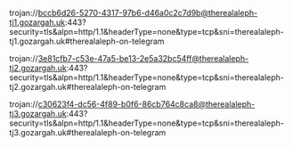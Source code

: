 trojan://bccb6d26-5270-4317-97b6-d46a0c2c7d9b@therealaleph-tj1.gozargah.uk:443?security=tls&alpn=http/1.1&headerType=none&type=tcp&sni=therealaleph-tj1.gozargah.uk#therealaleph-on-telegram



trojan://3e81cfb7-c53e-47a5-be13-2e5a32bc54ff@therealaleph-tj2.gozargah.uk:443?security=tls&alpn=http/1.1&headerType=none&type=tcp&sni=therealaleph-tj2.gozargah.uk#therealaleph-on-telegram


trojan://c30623f4-dc56-4f89-b0f6-86cb764c8ca8@therealaleph-tj3.gozargah.uk:443?security=tls&alpn=http/1.1&headerType=none&type=tcp&sni=therealaleph-tj3.gozargah.uk#therealaleph-on-telegram

